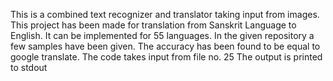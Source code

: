 This is a combined text recognizer and translator taking input from images. This project has been made for translation from Sanskrit Language to English. It can be implemented for 55 languages.
In the given repository a few samples have been given. The accuracy has been found to be equal to google translate.
The code takes input from file no. 25
The output is printed to stdout
